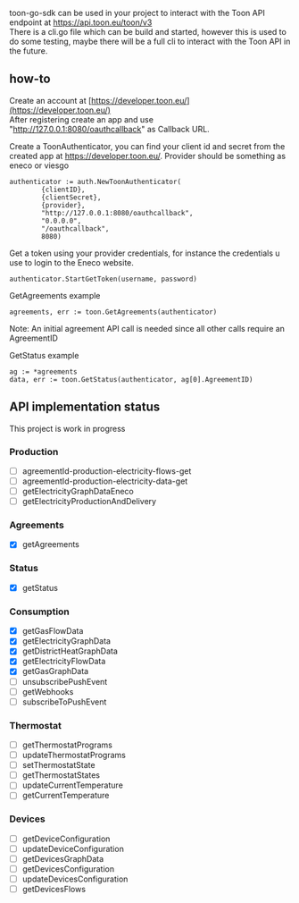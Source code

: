 toon-go-sdk can be used in your project to interact with the Toon API endpoint at https://api.toon.eu/toon/v3  
There is a cli.go file which can be build and started, however this is used to do some testing, maybe there will be a full cli to interact with the Toon API in the future.

## how-to

Create an account at [https://developer.toon.eu/](https://developer.toon.eu/)  
After registering create an app and use "http://127.0.0.1:8080/oauthcallback" as Callback URL.  

Create a ToonAuthenticator, you can find your client id and secret from the created app at https://developer.toon.eu/. Provider should be something as eneco or viesgo
```
authenticator := auth.NewToonAuthenticator(
		{clientID},
		{clientSecret},
		{provider},
		"http://127.0.0.1:8080/oauthcallback",
		"0.0.0.0",
		"/oauthcallback",
		8080)
```

Get a token using your provider credentials, for instance the credentials u use to login to the Eneco website. 
```
authenticator.StartGetToken(username, password)
```

GetAgreements example
```
agreements, err := toon.GetAgreements(authenticator)
```

Note: An initial agreement API call is needed since all other calls require an AgreementID

GetStatus example
```
ag := *agreements
data, err := toon.GetStatus(authenticator, ag[0].AgreementID)
```

## API implementation status
This project is work in progress

### Production
- [ ] agreementId-production-electricity-flows-get
- [ ] agreementId-production-electricity-data-get
- [ ] getElectricityGraphDataEneco
- [ ] getElectricityProductionAndDelivery

### Agreements
- [x] getAgreements

### Status
- [x] getStatus

### Consumption
- [x] getGasFlowData
- [x] getElectricityGraphData
- [x] getDistrictHeatGraphData
- [x] getElectricityFlowData
- [x] getGasGraphData
- [ ] unsubscribePushEvent
- [ ] getWebhooks
- [ ] subscribeToPushEvent

### Thermostat
- [ ] getThermostatPrograms
- [ ] updateThermostatPrograms
- [ ] setThermostatState
- [ ] getThermostatStates
- [ ] updateCurrentTemperature
- [ ] getCurrentTemperature

### Devices
- [ ] getDeviceConfiguration
- [ ] updateDeviceConfiguration
- [ ] getDevicesGraphData
- [ ] getDevicesConfiguration
- [ ] updateDevicesConfiguration
- [ ] getDevicesFlows